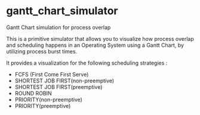 # gantt_chart_simulator
Gantt Chart simulation for process overlap

This is a primitive simulator that allows you to visualize how process overlap and scheduling happens in an Operating System using a Gantt Chart, by utilizing process burst times.

It provides a visualization for the following scheduling strategies : 

* FCFS (First Come First Serve)
* SHORTEST JOB FIRST(non-preemptive)
* SHORTEST JOB FIRST(preemptive)
* ROUND ROBIN
* PRIORITY(non-preemptive)
* PRIORITY(preemptive)
